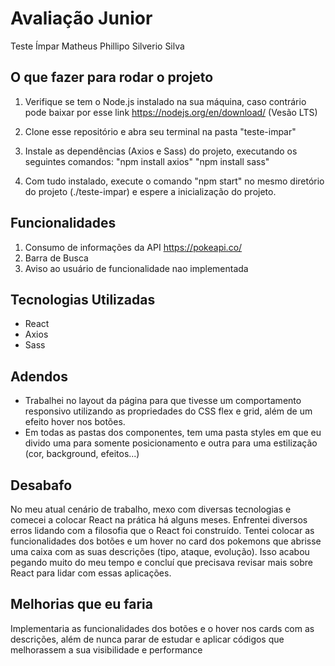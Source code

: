 # Avaliação Junior

Teste Ímpar
Matheus Phillipo Silverio Silva

## O que fazer para rodar o projeto

1. Verifique se tem o Node.js instalado na sua máquina, caso contrário pode baixar por esse link https://nodejs.org/en/download/ (Vesão LTS)

2. Clone esse repositório e abra seu terminal na pasta "teste-impar"

3. Instale as dependências (Axios e Sass) do projeto, executando os seguintes comandos:
   "npm install axios"
   "npm install sass"
   
4. Com tudo instalado, execute o comando "npm start" no mesmo diretório do projeto (./teste-impar) e espere a inicialização do projeto.

## Funcionalidades
1. Consumo de informações da API https://pokeapi.co/
2. Barra de Busca
3. Aviso ao usuário de funcionalidade nao implementada

## Tecnologias Utilizadas
- React
- Axios
- Sass

## Adendos
- Trabalhei no layout da página para que tivesse um comportamento responsivo utilizando as propriedades do CSS flex e grid, além de um efeito hover nos botões.
- Em todas as pastas dos componentes, tem uma pasta styles em que eu divido uma para somente posicionamento e outra para uma estilização (cor, background, efeitos...)

## Desabafo
No meu atual cenário de trabalho, mexo com diversas tecnologias e comecei a colocar React na prática há alguns meses. Enfrentei diversos erros lidando com a filosofia que o React foi construído. Tentei colocar as funcionalidades dos botões e um hover no card dos pokemons que abrisse uma caixa com as suas descrições (tipo, ataque, evolução). Isso acabou pegando muito do meu tempo e concluí que precisava revisar mais sobre React para lidar com essas aplicações.

## Melhorias que eu faria
Implementaria as funcionalidades dos botões e o hover nos cards com as descrições, além de nunca parar de estudar e aplicar códigos que melhorassem a sua visibilidade e performance
